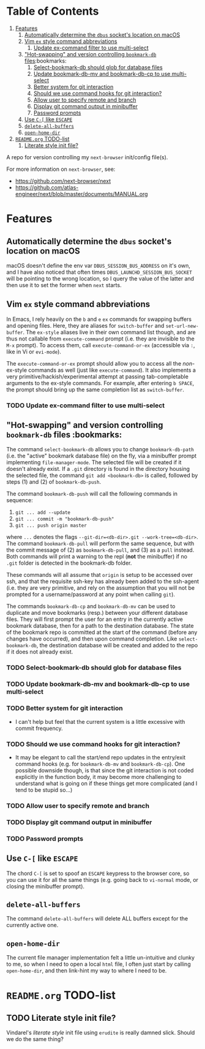 
# Table of Contents

1.  [Features](#orgc4aa039)
    1.  [Automatically determine the `dbus` socket's location on macOS](#org39035b9)
    2.  [Vim `ex` style command abbreviations](#org5d2ba55)
        1.  [Update ex-command filter to use multi-select](#org9413b54)
    3.  ["Hot-swapping" and version controlling `bookmark-db` files](#org85d671f):bookmarks:
        1.  [Select-bookmark-db should glob for database files](#org39443bf)
        2.  [Update bookmark-db-mv and bookmark-db-cp to use multi-select](#org2899447)
        3.  [Better system for git interaction](#org5ec590c)
        4.  [Should we use command hooks for git interaction?](#org80a4e2e)
        5.  [Allow user to specify remote and branch](#org42d2e83)
        6.  [Display git command output in minibuffer](#org3a7f173)
        7.  [Password prompts](#org24830a1)
    4.  [Use `C-[` like `ESCAPE`](#org69f3a20)
    5.  [`delete-all-buffers`](#org8e38976)
    6.  [`open-home-dir`](#org2ebda33)
2.  [`README.org` TODO-list](#orgd61c527)
    1.  [Literate style init file?](#org00eb691)

A repo for version controlling my `next-browser` init/config file(s).

For more information on `next-browser`, see:

-   <https://github.com/next-browser/next>
-   <https://github.com/atlas-engineer/next/blob/master/documents/MANUAL.org>


<a id="orgc4aa039"></a>

# Features


<a id="org39035b9"></a>

## Automatically determine the `dbus` socket's location on macOS

macOS doesn't define the env var `DBUS_SESSION_BUS_ADDRESS` on it's own, and
I have also noticed that often times `DBUS_LAUNCHD_SESSION_BUS_SOCKET` will
be pointing to the wrong location, so I query the value of the latter and
then use it to set the former when `next` starts.


<a id="org5d2ba55"></a>

## Vim `ex` style command abbreviations

In Emacs, I rely heavily on the `b` and `e` `ex` commands for swapping
buffers and opening files. Here, they are aliases for `switch-buffer` and
`set-url-new-buffer`. The `ex-style` aliases live in their own command list
though, and are thus not callable from `execute-command` prompt (i.e. they
are invisible to the `M-x` prompt). To access them, call
`execute-command-or-ex` (accessible via `:`, like in Vi or `evi-mode`).

The `execute-command-or-ex` prompt should allow you to access all the
*non*-ex-style commands as well (just like `execute-command`). It also
implements a very primitive/hackish/experimental attempt at passing
tab-completable arguments to the ex-style commands. For example, after
entering `b SPACE`, the prompt should bring up the same completion list as
`switch-buffer`.


<a id="org9413b54"></a>

### TODO Update ex-command filter to use multi-select


<a id="org85d671f"></a>

## "Hot-swapping" and version controlling `bookmark-db` files     :bookmarks:

The command `select-bookmark-db` allows you to change `bookmark-db-path`
(i.e. the "active" bookmark database file) on the fly, via a minibuffer
prompt implementing `file-manager-mode`. The selected file will be created if
it doesn't already exist. If a `.git` directory is found in the directory
housing the selected file, the command `git add <bookmark-db>` is called,
followed by steps (1) and (2) of `bookmark-db-push`.

The command `bookmark-db-push` will call the following commands in sequence:

1.  `git ... add --update`
2.  `git ... commit -m "bookmark-db-push"`
3.  `git ... push origin master`

where `...` denotes the flags `--git-dir=<db-dir>.git --work-tree=<db-dir>`.
The command `bookmark-db-pull` will perform the same sequence, but with the
commit message of (2) as `bookmark-db-pull`, and (3) as a `pull` instead.
Both commands will print a warning to the repl (**not** the minibuffer) if no
`.git` folder is detected in the bookmark-db folder.

These commands will all assume that `origin` is setup to be accessed over
ssh, and that the requisite ssh-key has already been added to the ssh-agent
(i.e. they are very primitive, and rely on the assumption that you will not
be prompted for a username/password at any point when calling `git`).

The commands `bookmark-db-cp` and `bookmark-db-mv` can be used to duplicate
and move bookmarks (resp.) between your different database files. They will
first prompt the user for an entry in the currently active bookmark
database, then for a path to the destination database. The state of the
bookmark repo is committed at the start of the command (before any changes
have occurred), and then upon command completion. Like `select-bookmark-db`,
the destination database will be created and added to the repo if it does
not already exist.


<a id="org39443bf"></a>

### TODO Select-bookmark-db should glob for database files


<a id="org2899447"></a>

### TODO Update bookmark-db-mv and bookmark-db-cp to use multi-select


<a id="org5ec590c"></a>

### TODO Better system for git interaction

-   I can't help but feel that the current system is a little excessive with
    commit frequency.


<a id="org80a4e2e"></a>

### TODO Should we use command hooks for git interaction?

-   It may be elegant to call the start/end repo updates in the entry/exit
    command hooks (e.g. for `bookmark-db-mv` and `bookmark-db-cp`). One
    possible downside though, is that since the git interaction is not coded
    explicitly in the function body, it may become more challenging to
    understand what is going on if these things get more complicated (and I
    tend to be stupid so&#x2026;)


<a id="org42d2e83"></a>

### TODO Allow user to specify remote and branch


<a id="org3a7f173"></a>

### TODO Display git command output in minibuffer


<a id="org24830a1"></a>

### TODO Password prompts


<a id="org69f3a20"></a>

## Use `C-[` like `ESCAPE`

The chord `C-[` is set to spoof an `ESCAPE` keypress to the browser core, so
you can use it for all the same things (e.g. going back to `vi-normal` mode,
or closing the minibuffer prompt).


<a id="org8e38976"></a>

## `delete-all-buffers`

The command `delete-all-buffers` will delete ALL buffers except for the
currently active one.


<a id="org2ebda33"></a>

## `open-home-dir`

The current file manager implementation felt a little un-intuitive and clunky
to me, so when I need to open a local `html` file, I often just start by
calling `open-home-dir`, and then link-hint my way to where I need to be.


<a id="orgd61c527"></a>

# `README.org` TODO-list


<a id="org00eb691"></a>

## TODO Literate style init file?

Vindarel's *literate style* init file using `erudite` is really damned
slick. Should we do the same thing?

